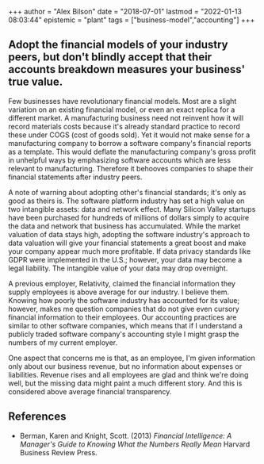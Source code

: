 +++
author = "Alex Bilson"
date = "2018-07-01"
lastmod = "2022-01-13 08:03:44"
epistemic = "plant"
tags = ["business-model","accounting"]
+++
## Adopt the financial models of your industry peers, but don't blindly accept that their accounts breakdown measures your business' true value.

Few businesses have revolutionary financial models. Most are a slight variation on an existing financial model, or even an exact replica for a different market. A manufacturing business need not reinvent how it will record materials costs because it's already standard practice to record these under COGS (cost of goods sold). Yet it would not make sense for a manufacturing company to borrow a software company's financial reports as a template. This would deflate the manufacturing company's gross profit in unhelpful ways by emphasizing software accounts which are less relevant to manufacturing. Therefore it behooves companies to shape their financial statements after industry peers.

A note of warning about adopting other's financial standards; it's only as good as theirs is. The software platform industry has set a high value on two intangible assets: data and network effect. Many Silicon Valley startups have been purchased for hundreds of millions of dollars simply to acquire the data and network that business has accumulated. While the market valuation of data stays high, adopting the software industry's approach to data valuation will give your financial statements a great boost and make your company appear much more profitable. If data privacy standards like GDPR were implemented in the U.S.; however, your data may become a legal liability. The intangible value of your data may drop overnight.

A previous employer, Relativity, claimed the financial information they supply employees is above average for our industry. I believe them. Knowing how poorly the software industry has accounted for its value; however, makes me question companies that do not give even cursory financial information to their employees. Our accounting practices are similar to other software companies, which means that if I understand a publicly traded software company's accounting style I might grasp the numbers of my current employer.

One aspect that concerns me is that, as an employee, I'm given information only about our business revenue, but no information about expenses or liabilities. Revenue rises and all employees are glad and think we're doing well, but the missing data might paint a much different story. And this is considered above average financial transparency.

## References

- Berman, Karen and Knight, Scott. (2013) _Financial Intelligence: A Manager's Guide to Knowing What the Numbers Really Mean_ Harvard Business Review Press.
